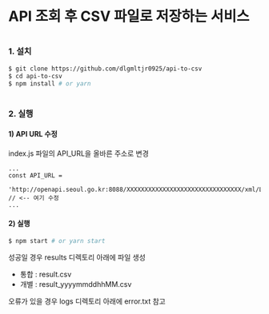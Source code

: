 # API 조회 후 CSV 파일로 저장하는 서비스

#

### 1. 설치

```bash
$ git clone https://github.com/dlgmltjr0925/api-to-csv
$ cd api-to-csv
$ npm install # or yarn
```

#

### 2. 실행

#### 1) API URL 수정

index.js 파일의 API_URL을 올바른 주소로 변경

```
...
const API_URL =
  'http://openapi.seoul.go.kr:8088/XXXXXXXXXXXXXXXXXXXXXXXXXXXXXXXX/xml/ListAirQualityByDistrictService/X/X/XXXXXX'; // <-- 여기 수정
...
```

#### 2) 실행

```bash
$ npm start # or yarn start
```

성공일 경우 results 디렉토리 아래에 파일 생성

- 통합 : result.csv
- 개별 : result_yyyymmddhhMM.csv

오류가 있을 경우 logs 디렉토리 아래에 error.txt 참고
